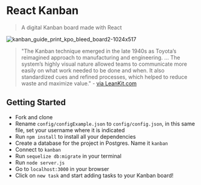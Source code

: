 # React Kanban
> A digital Kanban board made with React

![kanban_guide_print_kpo_bleed_board2-1024x517](https://cloud.githubusercontent.com/assets/4650739/15059276/3bb2092e-12bd-11e6-9c12-d92747e77bc5.jpg)

> "The Kanban technique emerged in the late 1940s as Toyota’s reimagined approach to manufacturing and engineering. ... The system’s highly visual nature allowed teams to communicate more easily on what work needed to be done and when. It also standardized cues and refined processes, which helped to reduce waste and maximize value." - [via LeanKit.com](http://leankit.com/learn/kanban/kanban-board/)

## Getting Started

- Fork and clone
- Rename `config/configExample.json` to `config/config.json`, in this same file, set your username where it is indicated
- Run `npm install` to install all your dependencies
- Create a database for the project in Postgres. Name it `kanban`
- Connect to `kanban`
- Run `sequelize db:migrate` in your terminal
- Run `node server.js`
- Go to `localhost:3000` in your browser
- Click on `new task` and start adding tasks to your Kanban board!
